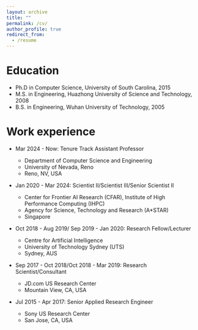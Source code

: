 ```yaml
---
layout: archive
title: ""
permalink: /cv/
author_profile: true
redirect_from:
  - /resume
---
```




Education
======
* Ph.D in Computer Science, University of South Carolina, 2015
* M.S. in Engineering, Huazhong University of Science and Technology, 2008
* B.S. in Engineering, Wuhan University of Technology, 2005

Work experience
======
* Mar 2024 - Now: Tenure Track Assistant Professor
  * Department of Computer Science and Engineering
  * University of Nevada, Reno
  * Reno, NV, USA

* Jan 2020 - Mar 2024: Scientist II/Scientist III/Senior Scientist II
  * Center for Frontier AI Research (CFAR), Institute of High Performance Computing (IHPC)
  * Agency for Science, Technology and Research (A*STAR)
  * Singapore

* Oct 2018 - Aug 2019/ Sep 2019 - Jan 2020: Research Fellow/Lecturer
  * Centre for Artificial Intelligence
  * University of Technology Sydney (UTS)
  * Sydney, AUS

* Sep 2017 - Oct 2018/Oct 2018 - Mar 2019: Research Scientist/Consultant
  * JD.com US Research Center
  * Mountain View, CA, USA
    
* Jul 2015 - Apr 2017: Senior Applied Research Engineer 
  * Sony US Research Center
  * San Jose, CA, USA
